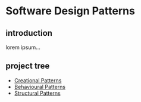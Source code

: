 # Software Design Patterns
## introduction
lorem ipsum...
## project tree
 * [Creational Patterns](./creation-patterns/README.md)
 * [Behavioural Patterns](./behavioural-patterns/README.md)
 * [Structural Patterns](./structural-patterns/README.md)
